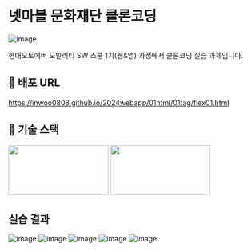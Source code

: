 # 넷마블 문화재단 클론코딩


![image](https://github.com/user-attachments/assets/e0d9bc67-4e94-46ee-a190-e1553970cae0)


현대오토에버 모빌리티 SW 스쿨 1기(웹&앱) 과정에서 클론코딩 실습 과제입니다.
## 

## 🔗 배포 URL
https://inwoo0808.github.io/2024webapp/01html/01tag/flex01.html

## 🚀 기술 스택
<img src="https://images.velog.io/images/soso0/post/a79c4dc8-32fc-4121-812e-a8c2bcf57de3/javascript-vs-html-vs-css-1024x683.jpg" width="200" height="100"/>
<img src="https://images.velog.io/images/function_dh/post/c1938bc0-2b91-4e0b-a4db-a244cf770502/%E1%84%89%E1%85%B3%E1%84%8F%E1%85%B3%E1%84%85%E1%85%B5%E1%86%AB%E1%84%89%E1%85%A3%E1%86%BA%202020-12-07%20%E1%84%8B%E1%85%A9%E1%84%92%E1%85%AE%2012.57.16.png" width="200" height="100"/>


 ## 실습 결과
![image](https://github.com/user-attachments/assets/0dd9f5f1-a3c5-4d58-8fe4-a5fd2fe20170)
![image](https://github.com/user-attachments/assets/0733e923-2f72-4f86-ab4b-7922bdb255f2)
![image](https://github.com/user-attachments/assets/15b86b94-01e0-4f1a-8a8b-be20aed5434e)
![image](https://github.com/user-attachments/assets/3c86f6c6-2781-428c-a14e-b582f8ffda3b)
![image](https://github.com/user-attachments/assets/24219e2b-ed0d-4b64-8c6f-b68468efeef8)

